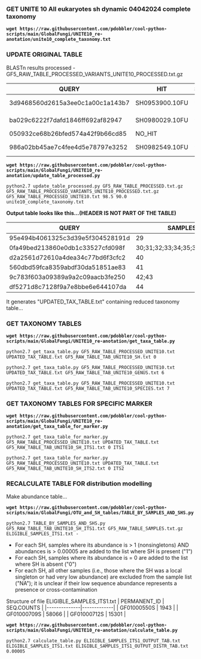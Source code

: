 ### GET UNITE 10 All eukaryotes sh dynamic 04042024 complete taxonomy

**`wget https://raw.githubusercontent.com/pdobbler/cool-python-scripts/main/GlobalFungi/UNITE10_re-anotation/unite10_complete_taxonomy.txt`**


### UPDATE ORIGINAL TABLE

BLASTn results processed - GF5_RAW_TABLE_PROCESSED_VARIANTS_UNITE10_PROCESSED.txt.gz

| QUERY                          | HIT             | SIMILARITY | COVERAGE | EVALUE     | BITSCORE |
|--------------------------------|-----------------|------------|----------|------------|----------|
| 3d9468560d2615a3ee0c1a00c1a143b7 | SH0953900.10FU  | 98.718     | 100.0    | 6.35e-116  | 416      |
| ba029c6222f7dafd1846ff692af82947 | SH0980029.10FU  | 96.622     | 100.0    | 1.84e-64   | 244      |
| 050932ce68b26bfed574a42f9b66cd85 | NO_HIT          | -          | -        | -          | -        |
| 986a02bb45ae7c4fee4d5e78797e3252 | SH0982549.10FU  | 96.266     | 100.0    | 8.54e-110  | 396      |



**`wget https://raw.githubusercontent.com/pdobbler/cool-python-scripts/main/GlobalFungi/UNITE10_re-anotation/update_table_processed.py`**

`python2.7 update_table_processed.py GF5_RAW_TABLE_PROCESSED.txt.gz GF5_RAW_TABLE_PROCESSED_VARIANTS_UNITE10_PROCESSED.txt.gz GF5_RAW_TABLE_PROCESSED_UNITE10.txt 98.5 90.0 unite10_complete_taxonomy.txt`


**Output table looks like this...(HEADER IS NOT PART OF THE TABLE)**


| QUERY                          | SAMPLES              | ABUNDANCES      | MARKER | SH       | SEQUENCE |
|--------------------------------|----------------------|-----------------|--------|----------|----------|
| 95e494b4061325c3d39e5f304528191d | 29                   | 1               | ITS1   | 0        | AAAAA... |
| 0fa49bed213860e0db1c33527cfd098f | 30;31;32;33;34;35;36;37;38;39 | 1;1;1;1;1;1;3;1;1;1 | ITS1   | 5        | CCGAG... |
| d2a2561d72610a4dea34c77bd6f3cfc2 | 40                   | 1               | ITS2   | 0        | ACACC... |
| 560dbd59fca8359abdf30da51851ae83 | 41                   | 2               | ITS1   | 0        | CCGAA... |
| 9c783f603a09389a9a2c09aacb3fe250 | 42;43                | 1;1             | ITS2   | 0        | CCACC... |
| df5271d8c7128f9a7e8bbe6e644107da | 44                   | 1               | ITS2   | 6        | AGCCT... |




It generates "UPDATED_TAX_TABLE.txt" containing reduced taxonomy table...


### GET TAXONOMY TABLES

**`wget https://raw.githubusercontent.com/pdobbler/cool-python-scripts/main/GlobalFungi/UNITE10_re-anotation/get_taxa_table.py`**

`python2.7 get_taxa_table.py GF5_RAW_TABLE_PROCESSED_UNITE10.txt UPDATED_TAX_TABLE.txt GF5_RAW_TABLE_TAB_UNITE10_SH.txt 0`

`python2.7 get_taxa_table.py GF5_RAW_TABLE_PROCESSED_UNITE10.txt UPDATED_TAX_TABLE.txt GF5_RAW_TABLE_TAB_UNITE10_GENUS.txt 6`

`python2.7 get_taxa_table.py GF5_RAW_TABLE_PROCESSED_UNITE10.txt UPDATED_TAX_TABLE.txt GF5_RAW_TABLE_TAB_UNITE10_SPECIES.txt 7`


### GET TAXONOMY TABLES FOR SPECIFIC MARKER

**`wget https://raw.githubusercontent.com/pdobbler/cool-python-scripts/main/GlobalFungi/UNITE10_re-anotation/get_taxa_table_for_marker.py`**

`python2.7 get_taxa_table_for_marker.py GF5_RAW_TABLE_PROCESSED_UNITE10.txt UPDATED_TAX_TABLE.txt GF5_RAW_TABLE_TAB_UNITE10_SH_ITS1.txt 0 ITS1`

`python2.7 get_taxa_table_for_marker.py GF5_RAW_TABLE_PROCESSED_UNITE10.txt UPDATED_TAX_TABLE.txt GF5_RAW_TABLE_TAB_UNITE10_SH_ITS2.txt 0 ITS2`


### RECALCULATE TABLE FOR distribution modelling

Make abundance table...

**`wget https://raw.githubusercontent.com/pdobbler/cool-python-scripts/main/GlobalFungi/OTU_and_SH_tables/TABLE_BY_SAMPLES_AND_SHS.py`**

`python2.7 TABLE_BY_SAMPLES_AND_SHS.py GF5_RAW_TABLE_TAB_UNITE10_SH_ITS1.txt GF5_RAW_TABLE_SAMPLES.txt.gz ELIGIBLE_SAMPLES_ITS1.txt -`


- For each SH, samples where its abundance is > 1 (nonsingletons) AND abundances is > 0.00005 are added to the list where SH is present ("1")
- For each SH, samples where its abundance is = 0 are added to the list where SH is absent ("0")
- For each SH, all other samples (i.e., those where the SH was a local singleton or had very low abundance) are excluded from the sample list ("NA"); it is unclear if their low sequence abundance represents a presence or cross-contamination


Structure of file ELIGIBLE_SAMPLES_ITS1.txt
| PERMANENT_ID | SEQ.COUNTS  |
|--------------|-------------|
| GF01000550S  | 1943        |
| GF01000709S  | 58066       |
| GF01000712S  | 15301       |



**`wget https://raw.githubusercontent.com/pdobbler/cool-python-scripts/main/GlobalFungi/UNITE10_re-anotation/calculate_table.py`**


`python2.7 calculate_table.py ELIGIBLE_SAMPLES_ITS1_OUTPUT_TAB.txt ELIGIBLE_SAMPLES_ITS1.txt ELIGIBLE_SAMPLES_ITS1_OUTPUT_DISTR_TAB.txt 0.00005`
